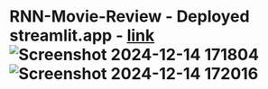 # RNN-Movie-Review - Deployed streamlit.app - [link](https://RNN-Movie-Review-ugb8a3ghf3cg7nywefudrk.streamlit.app/) ![Screenshot 2024-12-14 171804](https://github.com/user-attachments/assets/df3ed752-6c51-4be4-8c8b-ae2a9a29265a) ![Screenshot 2024-12-14 172016](https://github.com/user-attachments/assets/c78835c0-31d5-4494-9abe-a7d44e5b69bb)
